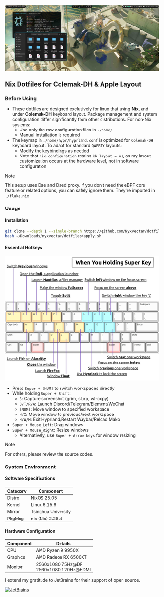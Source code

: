 ![Preview](https://github.com/Nyxvectar/media/blob/main/dotfiles/dotfilesPreview.jpg)
## Nix Dotfiles for Colemak-DH & Apple Layout
### Before Using
- These dotfiles are designed exclusively for linux that using **Nix**, and under **Colemak-DH** keyboard layout. Package management and system configuration differ significantly from other distributions. For non-Nix systems:
  - Use only the raw configuration files in `./home/`
  - Manual installation is required
- The keymap in `./home/hypr/hyprland.conf` is optimized for `Colemak-DH` keyboard layout. To adapt for standard `QWERTY` layouts:
  - Modify the keybindings as needed
  - Note that `nix.configuration` retains `kb_layout = us`, as my layout customization occurs at the hardware level, not in software configuration

> [!NOTE]
> This setup uses Dae and Daed proxy. If you don't need the eBPF core feature or related options, you can safely ignore them. They're imported in `./flake.nix`

### Usage
#### Installation
```bash
git clone --depth 1 --single-branch https://github.com/Nyxvectar/dotfiles.git ~/Downloads/nyxvectar/dotfiles/
bash ~/Downloads/nyxvectar/dotfiles/apply.sh
```
#### Essential Hotkeys
![Hotkeys](https://github.com/Nyxvectar/media/blob/main/dotfiles/superUsage.jpg)
- Press `Super + [NUM]` to switch workspaces directly
- While holding `Super + Shift`:
  - `S`: Capture screenshot (grim, slurp, wl-copy)
  - `D/T/R/A`: Launch Discord/Telegram/Element/WeChat
  - `[NUM]`: Move window to specified workspace
  - `N/I`: Move window to previous/next workspace
  - `H/W/M`: Exit Hyprland/Restart Waybar/Reload Mako
- `Super + Mouse_Left`: Drag windows
- `Super + Mouse_Right`: Resize windows
  - Alternatively, use `Super + Arrow keys` for window resizing

> [!NOTE]
> For others, please review the source codes.

### System Environment
#### Software Specifications
| Category | Component           |
|----------|---------------------|
| Distro   | NixOS 25.05         |
| Kernel   | Linux 6.15.6        |
| Mirror   | Tsinghua University |
| PkgMng   | nix (Nix) 2.28.4    |

#### Hardware Configuration
| Component | Details                                      |
|-----------|----------------------------------------------|
| CPU       | AMD Ryzen 9 9950X                            |
| Graphics  | AMD Radeon RX 6500XT                         |
| Monitor   | 2560x1080 75Hz@DP <br/> 2560x1080 120Hz@HDMI |

I extend my gratitude to JetBrains for their support of open source.

[![JetBrains](https://resources.jetbrains.com/storage/products/company/brand/logos/jb_beam.svg)](https://jb.gg/OpenSourceSupport)
